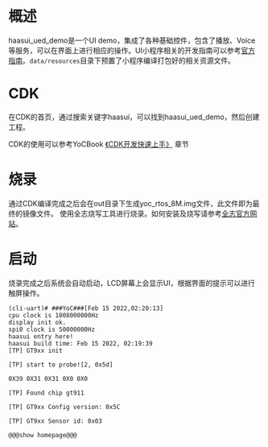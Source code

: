 # 概述
haasui_ued_demo是一个UI demo，集成了各种基础控件，包含了播放、Voice等服务，可以在界面上进行相应的操作。UI小程序相关的开发指南可以参考[官方指南](https://haas.iot.aliyun.com/haasui/quickstart)。`data/resources`目录下预置了小程序编译打包好的相关资源文件。

# CDK
在CDK的首页，通过搜索关键字haasui，可以找到haasui_ued_demo，然后创建工程。

CDK的使用可以参考YoCBook [《CDK开发快速上手》](https://yoc.docs.t-head.cn/yocbook/Chapter2-%E5%BF%AB%E9%80%9F%E4%B8%8A%E6%89%8B%E6%8C%87%E5%BC%95/%E4%BD%BF%E7%94%A8CDK%E5%BC%80%E5%8F%91%E5%BF%AB%E9%80%9F%E4%B8%8A%E6%89%8B.html) 章节

# 烧录
通过CDK编译完成之后会在out目录下生成yoc_rtos_8M.img文件，此文件即为最终的镜像文件。
使用全志烧写工具进行烧录。如何安装及烧写请参考[全志官方网站](https://d1.docs.aw-ol.com/study/study_4compile/#phoenixsuit)。

# 启动
烧录完成之后系统会自动启动，LCD屏幕上会显示UI，根据界面的提示可以进行触屏操作。

```cli
(cli-uart)# ###YoC###[Feb 15 2022,02:20:13]
cpu clock is 1008000000Hz
display init ok.
spi0 clock is 50000000Hz
haasui entry here!
haasui build time: Feb 15 2022, 02:19:39
[TP] GT9xx init

[TP] start to probe![2, 0x5d]

0X39 0X31 0X31 0X0 0X0

[TP] Found chip gt911

[TP] GT9xx Config version: 0x5C

[TP] GT9xx Sensor id: 0x03

@@@show homepage@@@
```
